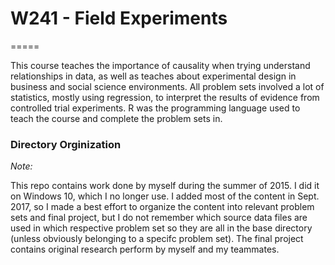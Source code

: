 # W241 - Field Experiments
=====

This course teaches the importance of causality when trying understand relationships in data, as well as teaches about experimental design in business and social science environments. All problem sets involved a lot of statistics, mostly using regression, to interpret the results of evidence from controlled trial experiments. R was the programming language used to teach the course and complete the problem sets in.

### Directory Orginization

*Note:*

This repo contains work done by myself during the summer of 2015. I did it on Windows 10, which I no longer use. I added most of the content in Sept. 2017, so I made a best effort to organize the content into relevant problem sets and final project, but I do not remember which source data files are used in which respective problem set so they are all in the base directory (unless obviously belonging to a specifc problem set). The final project contains original research perform by myself and my teammates. 

